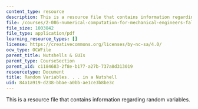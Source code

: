 ```yaml
---
content_type: resource
description: This is a resource file that contains information regarding random variables.
file: /courses/2-086-numerical-computation-for-mechanical-engineers-fall-2014/84a1a919d238bbaea0bbae1ce3b8be3c_MIT2_086F14_Random_Var.pdf
file_size: 1003842
file_type: application/pdf
learning_resource_types: []
license: https://creativecommons.org/licenses/by-nc-sa/4.0/
ocw_type: OCWFile
parent_title: Nutshells & GUIs
parent_type: CourseSection
parent_uid: c1184683-2f8e-b177-a27b-737a8d313019
resourcetype: Document
title: Random Variables. . . in a Nutshell
uid: 84a1a919-d238-bbae-a0bb-ae1ce3b8be3c
---
```

This is a resource file that contains information regarding random variables.
